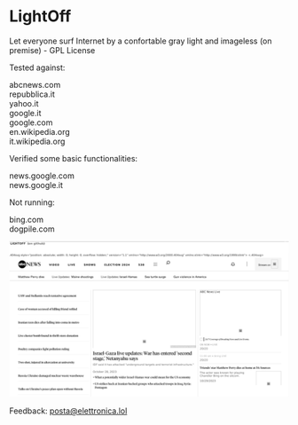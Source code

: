 # LightOff
Let everyone surf Internet by a confortable gray light and imageless (on premise) - GPL License
   
Tested against:

abcnews.com<br>
repubblica.it<br>
yahoo.it<br>
google.it<br>
google.com<br>
en.wikipedia.org<br>
it.wikipedia.org<br>

Verified some basic functionalities:

news.google.com<br>
news.google.it<br>

Not running:

bing.com<br>
dogpile.com<br>

![LightOff in action #1](/res/screenshot1.png)<br>

Feedback: <a href="mailto:posta@elettronica.lol">posta@elettronica.lol</a>
